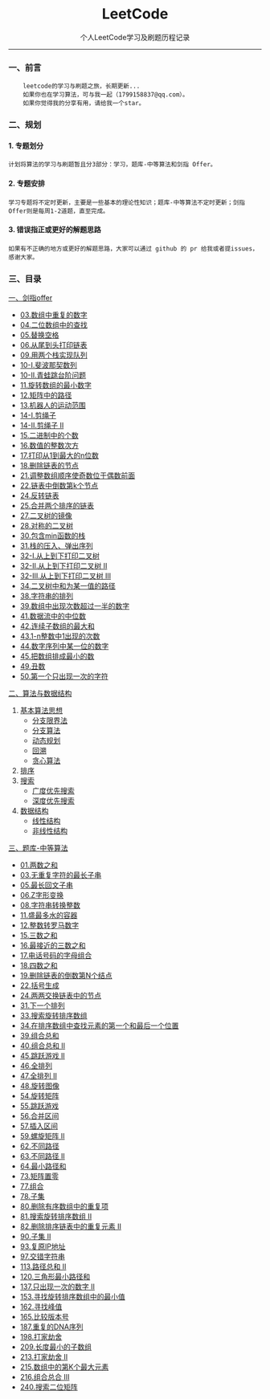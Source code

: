 <h1 align="center">LeetCode</h1>
<div align="center">
个人LeetCode学习及刷题历程记录
</div>

----

### 一、前言

        leetcode的学习与刷题之旅，长期更新...
        如果你也在学习算法，可与我一起（1799158837@qq.com）。
        如果你觉得我的分享有用，请给我一个star。

### 二、规划
#### 1. 专题划分
    计划将算法的学习与刷题暂且分3部分：学习，题库-中等算法和剑指 Offer。

#### 2. 专题安排
    学习专题将不定时更新，主要是一些基本的理论性知识；题库-中等算法不定时更新；剑指 Offer则是每周1-2道题，直至完成。

#### 3. 错误指正或更好的解题思路
    如果有不正确的地方或更好的解题思路，大家可以通过 github 的 pr 给我或者提issues，感谢大家。

### 三、目录
[一、剑指offer](./剑指%20Offer（第%202%20版）/README.md)
- [03.数组中重复的数字](./剑指%20Offer（第%202%20版）/03.%20数组中重复的数字.md)
- [04.二位数组中的查找](./剑指%20Offer（第%202%20版）/04.%20二维数组中的查找.md)
- [05.替换空格](./剑指%20Offer（第%202%20版）/05.%20替换空格.md)
- [06.从尾到头打印链表](./剑指%20Offer（第%202%20版）/06.%20从尾到头打印链表.md)
- [09.用两个栈实现队列](./剑指%20Offer（第%202%20版）/09.%20用两个栈实现队列.md)
- [10-I.斐波那契数列](./剑指%20Offer（第%202%20版）/10-%20I.%20斐波那契数列.md)
- [10-II.青蛙跳台阶问题](./剑指%20Offer（第%202%20版）/10-%20II.%20青蛙跳台阶问题.md)
- [11.旋转数组的最小数字](./剑指%20Offer（第%202%20版）/11.%20旋转数组的最小数字.md)
- [12.矩阵中的路径](./剑指%20Offer（第%202%20版）/12.%20矩阵中的路径.md)
- [13.机器人的运动范围](./剑指%20Offer（第%202%20版）/13.%20机器人的运动范围.md)
- [14-I.剪绳子](./剑指%20Offer（第%202%20版）/14-%20I.%20剪绳子.md)
- [14-II.剪绳子 II](./剑指%20Offer（第%202%20版）/14-%20II.%20剪绳子%20II.md)
- [15.二进制中的个数](./剑指%20Offer（第%202%20版）/15.%20二进制中1的个数.md)
- [16.数值的整数次方](./剑指%20Offer（第%202%20版）/16.%20数值的整数次方.md)
- [17.打印从1到最大的n位数](./剑指%20Offer（第%202%20版）/17.%20打印从1到最大的n位数.md)
- [18.删除链表的节点](./剑指%20Offer（第%202%20版）/18.%20删除链表的节点.md)
- [21.调整数组顺序使奇数位于偶数前面](./剑指%20Offer（第%202%20版）/21.%20调整数组顺序使奇数位于偶数前面.md)
- [22.链表中倒数第k个节点](./剑指%20Offer（第%202%20版）/22.%20链表中倒数第k个节点.md)
- [24.反转链表](./剑指%20Offer（第%202%20版）/24.%20反转链表.md)
- [25.合并两个排序的链表](./剑指%20Offer（第%202%20版）/25.%20合并两个排序的链表.md)
- [27.二叉树的镜像](./剑指%20Offer（第%202%20版）/27.%20二叉树的镜像.md)
- [28.对称的二叉树](./剑指%20Offer（第%202%20版）/28.%20对称的二叉树.md)
- [30.包含min函数的栈](./剑指%20Offer（第%202%20版）/30.%20包含min函数的栈.md)
- [31.栈的压入、弹出序列](./剑指%20Offer（第%202%20版）/31.%20栈的压入、弹出序列.md)
- [32-I.从上到下打印二叉树](./剑指%20Offer（第%202%20版）/32%20-%20I.%20从上到下打印二叉树.md)
- [32-II.从上到下打印二叉树 II](./剑指%20Offer（第%202%20版）/32%20-%20II.%20从上到下打印二叉树%20II.md)
- [32-III.从上到下打印二叉树 III](./剑指%20Offer（第%202%20版）/32%20-%20III.%20从上到下打印二叉树%20III.md)
- [34.二叉树中和为某一值的路径](./剑指%20Offer（第%202%20版）/34.%20二叉树中和为某一值的路径.md)
- [38.字符串的排列](./剑指%20Offer（第%202%20版）/38.%20字符串的排列.md)
- [39.数组中出现次数超过一半的数字](./剑指%20Offer（第%202%20版）/39.%20数组中出现次数超过一半的数字.md)
- [41.数据流中的中位数](./剑指%20Offer（第%202%20版）/41.%20数据流中的中位数.md)
- [42.连续子数组的最大和](./剑指%20Offer（第%202%20版）/42.%20连续子数组的最大和.md)
- [43.1-n整数中1出现的次数](./剑指%20Offer（第%202%20版）/43.%201～n%20整数中%201%20出现的次数.md)
- [44.数字序列中某一位的数字](./剑指%20Offer（第%202%20版）/44.%20数字序列中某一位的数字.md)
- [45.把数组排成最小的数](./剑指%20Offer（第%202%20版）/45.%20把数组排成最小的数.md)
- [49.丑数](./剑指%20Offer（第%202%20版）/49.%20丑数.md)
- [50.第一个只出现一次的字符](./剑指%20Offer（第%202%20版）/50.%20第一个只出现一次的字符.md)

[二、算法与数据结构](./算法与数据结构/README.md)
1. [基本算法思想](./算法与数据结构/基本算法思想)
    - [分支限界法](./算法与数据结构/基本算法思想/分支限界法.md)
    - [分支算法](./算法与数据结构/基本算法思想/分治算法.md)
    - [动态规划](./算法与数据结构/基本算法思想/动态规划.md)
    - [回溯](./算法与数据结构/基本算法思想/回溯.md)
    - [贪心算法](./算法与数据结构/基本算法思想/贪心算法.md)
2. [排序](./算法与数据结构/排序/README.md)
3. [搜索](./算法与数据结构/搜索)
    - [广度优先搜索](./算法与数据结构/搜索/广度优先搜索.md)
    - [深度优先搜索](./算法与数据结构/搜索/深度优先搜索.md)
4. [数据结构](./算法与数据结构/数据结构/README.md)
    - [线性结构](./算法与数据结构/数据结构/线性结构.md)
    - [非线性结构](./算法与数据结构/数据结构/非线性结构.md)

[三、题库-中等算法](./题库-中等算法/README.md)
- [01.两数之和](./题库-中等算法/01.%20两数之和.md)
- [03.无重复字符的最长子串](./题库-中等算法/03.%20无重复字符的最长子串.md)
- [05.最长回文子串](./题库-中等算法/05.%20最长回文子串.md)
- [06.Z字形变换](./题库-中等算法/06.%20Z%20字形变换.md)
- [08.字符串转换整数](./题库-中等算法/08.%20字符串转换整数%20(atoi).md)
- [11.盛最多水的容器](./题库-中等算法/11.%20盛最多水的容器.md)
- [12.整数转罗马数字](./题库-中等算法/12.%20整数转罗马数字.md)
- [15.三数之和](./题库-中等算法/15.%20三数之和.md)
- [16.最接近的三数之和](./题库-中等算法/16.%20最接近的三数之和.md)
- [17.电话号码的字母组合](./题库-中等算法/17.%20电话号码的字母组合.md)
- [18.四数之和](./题库-中等算法/18.%20四数之和.md)
- [19.删除链表的倒数第N个结点](./题库-中等算法/19.%20删除链表的倒数第%20N%20个结点.md)
- [22.括号生成](./题库-中等算法/22.%20括号生成.md)
- [24.两两交换链表中的节点](./题库-中等算法/24.%20两两交换链表中的节点.md)
- [31.下一个排列](./题库-中等算法/31.%20下一个排列.md)
- [33.搜索旋转排序数组](./题库-中等算法/33.%20搜索旋转排序数组.md)
- [34.在排序数组中查找元素的第一个和最后一个位置](./题库-中等算法/34.%20在排序数组中查找元素的第一个和最后一个位置.md)
- [39.组合总和](./题库-中等算法/39.%20组合总和.md)
- [40.组合总和 II](./题库-中等算法/40.%20组合总和%20II.md)
- [45.跳跃游戏 II](./题库-中等算法/45.%20跳跃游戏%20II.md)
- [46.全排列](./题库-中等算法/46.%20全排列.md)
- [47.全排列 II](./题库-中等算法/47.%20全排列%20II.md)
- [48.旋转图像](./题库-中等算法/48.%20旋转图像.md)
- [54.旋转矩阵](./题库-中等算法/54.%20螺旋矩阵.md)
- [55.跳跃游戏](./题库-中等算法/55.%20跳跃游戏.md)
- [56.合并区间](./题库-中等算法/56.%20合并区间.md)
- [57.插入区间](./题库-中等算法/57.%20插入区间.md)
- [59.螺旋矩阵 II](./题库-中等算法/59.%20螺旋矩阵%20II.md)
- [62.不同路径](./题库-中等算法/62.%20不同路径.md)
- [63.不同路径 II](./题库-中等算法/63.%20不同路径%20II.md)
- [64.最小路径和](./题库-中等算法/64.%20最小路径和.md)
- [73.矩阵置零](./题库-中等算法/73.%20矩阵置零.md)
- [77.组合](./题库-中等算法/77.%20组合.md)
- [78.子集](./题库-中等算法/78.%20子集.md)
- [80.删除有序数组中的重复项](./题库-中等算法/80.%20删除有序数组中的重复项%20II.md)
- [81.搜索旋转排序数组 II](./题库-中等算法/81.%20搜索旋转排序数组%20II.md)
- [82.删除排序链表中的重复元素 II](./题库-中等算法/82.%20删除排序链表中的重复元素%20II%20.md)
- [90.子集 II](./题库-中等算法/90.%20子集%20II.md)
- [93.复原IP地址](./题库-中等算法/93.%20复原%20IP%20地址.md)
- [97.交错字符串](./题库-中等算法/97.%20交错字符串.md)
- [113.路径总和 II](./题库-中等算法/113.%20路径总和%20II.md)
- [120.三角形最小路径和](./题库-中等算法/120.%20三角形最小路径和.md)
- [137.只出现一次的数字 II](./题库-中等算法/137.%20只出现一次的数字%20II.md)
- [153.寻找旋转排序数组中的最小值](./题库-中等算法/153.%20寻找旋转排序数组中的最小值.md)
- [162.寻找峰值](./题库-中等算法/162.%20寻找峰值.md)
- [165.比较版本号](./题库-中等算法/165.%20比较版本号.md)
- [187.重复的DNA序列](./题库-中等算法/187.%20重复的DNA序列.md)
- [198.打家劫舍](./题库-中等算法/198.%20打家劫舍.md)
- [209.长度最小的子数组](./题库-中等算法/209.%20长度最小的子数组.md)
- [213.打家劫舍 II](./题库-中等算法/213.%20打家劫舍%20II.md)
- [215.数组中的第K个最大元素](./题库-中等算法/215.%20数组中的第K个最大元素.md)
- [216.组合总合 III](./题库-中等算法/216.%20组合总和%20III.md)
- [240.搜索二位矩阵](./题库-中等算法/240.%20搜索二维矩阵%20II.md)
